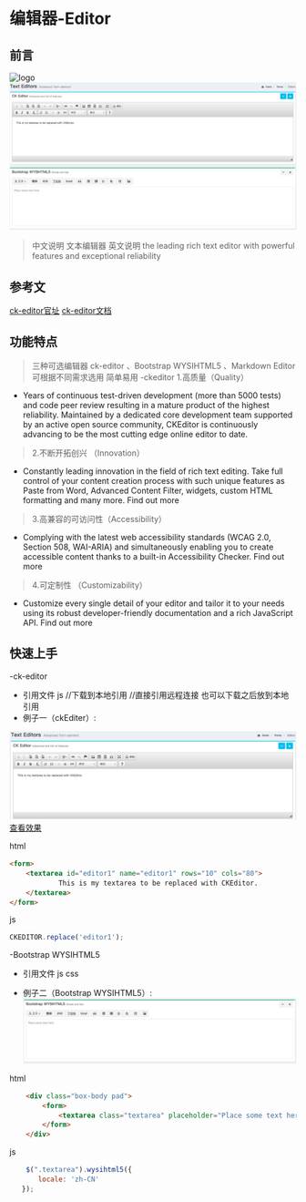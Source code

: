 # 编辑器-Editor
## 前言

![logo](../img/editor/logo.png)
![效果图](../img/editor/editor.png)

> 中文说明
    文本编辑器
> 英文说明
    the leading rich text editor with powerful features and exceptional reliability
## 参考文

[ck-editor官址](http://ckeditor.com/)
[ck-editor文档](http://docs.ckeditor.com/#!/guide/dev_configuration)
## 功能特点
> 三种可选编辑器 ck-editor 、Bootstrap WYSIHTML5 、Markdown Editor 可根据不同需求选用 简单易用
-ckeditor
> 1.高质量（Quality）
- Years of continuous test-driven development (more than 5000 tests) and code peer review resulting in a mature product of the highest reliability. Maintained by a dedicated core development team supported by an active open source community, CKEditor is continuously advancing to be the most cutting edge online editor to date.
> 2.不断开拓创兴 （Innovation）
- Constantly leading innovation in the field of rich text editing. Take full control of your content creation process with such unique features as Paste from Word, Advanced Content Filter, widgets, custom HTML formatting and many more. Find out more  
> 3.高兼容的可访问性（Accessibility）
- Complying with the latest web accessibility standards (WCAG 2.0, Section 508, WAI-ARIA) and simultaneously enabling you to create accessible content thanks to a built-in Accessibility Checker. Find out more
> 4.可定制性 （Customizability）
- Customize every single detail of your editor and tailor it to your needs using its robust developer-friendly documentation and a rich JavaScript API. Find out more  
## 快速上手
-ck-editor
- 引用文件 js
    <script src="ckeditor.js"></script>  //下载到本地引用
    <script src="http://research.itcast.cn/adminlte2-itcast/release/dist/plugins/ckeditor/ckeditor.js"></script>    //直接引用远程连接  也可以下载之后放到本地引用
- 例子一（ckEditer）:

![demo1.png](../img/editor/ckeditor.png) 
[查看效果](../img/editor/demo/demo1.html)

html
```html
<form>
    <textarea id="editor1" name="editor1" rows="10" cols="80">
            This is my textarea to be replaced with CKEditor.
    </textarea>
</form>
```
js
```js
CKEDITOR.replace('editor1');
```

-Bootstrap WYSIHTML5
- 引用文件 js css
    <link rel="stylesheet" href="http://research.itcast.cn/adminlte2-itcast/release/dist/plugins/bootstrap/css/bootstrap.min.css">
    <link rel="stylesheet" href="http://research.itcast.cn/adminlte2-itcast/release/dist/plugins/bootstrap-wysihtml5/bootstrap3-wysihtml5.min.css">
    <link rel="stylesheet" href="http://research.itcast.cn/adminlte2-itcast/release/dist/plugins/jvectormap/jquery-jvectormap-1.2.2.css">

    <script src="http://research.itcast.cn/adminlte2-itcast/release/dist/plugins/jQuery/jquery-2.2.3.min.js"></script>
    <script src="http://research.itcast.cn/adminlte2-itcast/release/dist/plugins/bootstrap/js/bootstrap.min.js"></script>
    <script src="http://research.itcast.cn/adminlte2-itcast/release/dist/plugins/bootstrap-wysihtml5/bootstrap3-wysihtml5.all.min.js"></script>
    <script src="http://research.itcast.cn/adminlte2-itcast/release/dist/plugins/bootstrap-wysihtml5/bootstrap-wysihtml5.zh-CN.js"></script>
- 例子二（Bootstrap WYSIHTML5）:
![demo2.png](../img/editor/bootstrap.png) 

html
```html
    <div class="box-body pad">
        <form>
            <textarea class="textarea" placeholder="Place some text here" style="width: 100%; height: 200px; font-size: 14px; line-height: 18px; border: 1px solid #dddddd; padding: 10px;"></textarea>
        </form>
    </div>

```
js

```js
    $(".textarea").wysihtml5({
       locale: 'zh-CN'
   });
```



